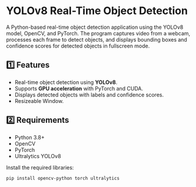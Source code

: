 # YOLOv8 Real-Time Object Detection

A Python-based real-time object detection application using the YOLOv8 model, OpenCV, and PyTorch. The program captures video from a webcam, processes each frame to detect objects, and displays bounding boxes and confidence scores for detected objects in fullscreen mode.

## 1️⃣ Features
- Real-time object detection using **YOLOv8**.
- Supports **GPU acceleration** with PyTorch and CUDA.
- Displays detected objects with labels and confidence scores.
- Resizeable Window.

## 2️⃣ Requirements
- Python 3.8+
- OpenCV
- PyTorch
- Ultralytics YOLOv8

Install the required libraries:
```bash
pip install opencv-python torch ultralytics
